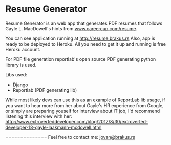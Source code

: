 <!-- -*- markdown -*- -->

Resume Generator
==============
Resume Generator is an web app that generates PDF resumes that follows Gayle L. MacDowell's hints from www.careercup.com/resume.

You can see application running at http://resume.brakus.rs
Also, app is ready to be deployed to Heroku. All you need to get it up and running is free Heroku account.

For PDF file generation reportlab's open source PDF generating python library is used.

Libs used:
* Django
* Reportlab (PDF generating lib)

While most likely devs can use this as an example of ReportLab lib usage, if you want to hear more from her about Gayle's HR experience from Google, or simply are preparing youself for interview about IT job, I'd recommend listening this interview with her: http://www.extroverteddeveloper.com/blog/2012/8/30/extroverted-developer-18-gayle-laakmann-mcdowell.html

==============
Feel free to contact me: jovan@brakus.rs

